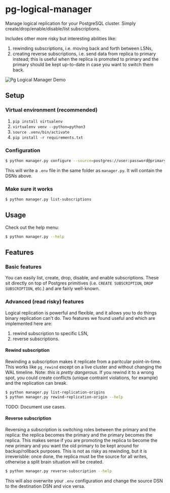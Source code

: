 # pg-logical-manager
Manage logical replication for your PostgreSQL cluster. Simply create/drop/enable/disable/list subscriptions.

Includes other more risky but interesting abilities like:
1. rewinding subscriptions, i.e. moving back and forth between LSNs,
2. creating reverse subscriptions, i.e. send data from replica to primary instead; this is useful when the replica is promoted to primary and the primary should be kept up-to-date in case you want to switch them back.

![Pg Logical Manager Demo](https://i.imgur.com/bXpufEm.gif)

## Setup

### Virtual environment (recommended)

1. `pip install virtualenv`
2. `virtualenv venv --python=python3`
3. `source .venv/bin/activate`
4. `pip install -r requirements.txt`

### Configuration

```bash
$ python manager.py configure --source=postgres://user:password@primary-db:5432/database --destination=postgres://user:password@replica-db:5432/database
```

This will write a `.env` file in the same folder as `manager.py`. It will contain the DSNs above.

### Make sure it works

```bash
$ python manager.py list-subscriptions
```

## Usage

Check out the help menu:

```bash
$ python manager.py --help
```

## Features

### Basic features

You can easily list, create, drop, disable, and enable subscriptions. These sit directly on top of Postgres primitives (i.e. `CREATE SUBSCRIPTION`, `DROP SUBSCRIPTION`, etc.) and are fairly well-known.

### Advanced (read risky) features

Logical replication is powerful and flexible, and it allows you to do things binary replication can't do. Two features we found useful and which are implemented here are:

1. rewind subscription to specific LSN,
2. reverse subscriptions.

#### Rewind subscription

Rewinding a subscription makes it replicate from a paritcular point-in-time. This works like `pg_rewind` except on a live cluster and without changing the WAL timeline. Note: _this is pretty dangerous_. If you rewind it to a wrong spot, you could create conflicts (unique contraint violations, for example) and the replication can break.

```bash
$ python manager.py list-replication-origins
$ python manager.py rewind-replication-origin --help
```

TODO: Document use cases.

#### Reverse subscription

Reversing a subscription is switching roles between the primary and the replica: the replica becomes the primary and the primary becomes the replica. This makes sense if you are promoting the replica to become the new primary and you want the old primary to be kept around for backup/rollback purposes. This is not as risky as rewinding, but it is irreverisble: once done, the replica must be the source for all writes, otherwise a split brain situation will be created.


```bash
$ python manager.py reverse-subscription --help
```

This will also overwrite your `.env` configuration and change the source DSN to the destination DSN and vice versa.
